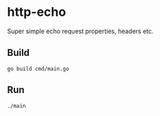 # http-echo

Super simple echo request properties, headers etc.

## Build
```
go build cmd/main.go
```

## Run
```
./main
```
